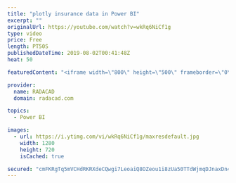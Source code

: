 ```yaml
---
title: "plotly insurance data in Power BI"
excerpt: ""
originalUrl: https://youtube.com/watch?v=wkRq6NiCf1g
type: video
price: Free
length: PT50S
publishedDateTime: 2019-08-02T00:41:48Z
heat: 50

featuredContent: "<iframe width=\"800\" height=\"500\" frameborder=\"0\" src=\"https://www.youtube.com/embed/wkRq6NiCf1g\" allow=\"accelerometer; autoplay; encrypted-media; gyroscope; picture-in-picture\" allowfullscreen></iframe>"

provider:
  name: RADACAD
  domain: radacad.com

topics:
  - Power BI

images:
  - url: https://i.ytimg.com/vi/wkRq6NiCf1g/maxresdefault.jpg
    width: 1280
    height: 720
    isCached: true

secured: "cmFKRgTq5mVCHdRKRXdeCQwgi7LeoaiQ8OZeou1i8zUa50TTdWjmqDJnaxDn4+jjlbjFAPVEHjzgvFPwGbOhM08i+/h8mwPWjHSMGnin2bHg9Gxj0RodW8rVFrAtvnh+eINZ6owbbPsxhp89sIS/p3RWmVyhxRVawcUD/VX0F9f6sQgRPpYSu7z78RwyBzlixg57ePtLCcfeCZbsNkIbbQQeez5n1pJ6cAnJ8eqmZRHt7vxqMCzyAW33CVr6znEw98cNybaTbH0CYOtK0UDM6ouJU1t2gXCefUiv7oBMKmNGNbY1kQMNbRs8jvMNznbdeAcDtaSdj9H1iUE2RvlrYLF/gaMwKbjpKE646dl4ricgRV4fjI07p6EpS17tNVdbFtiSyu4TKwKP0IGNnjSr+LN7YRDR+LwsAHcaWDjZ+WE=;70P9/TyIky2/pA8sYH0k9Q=="
---
```


